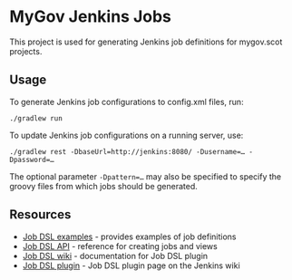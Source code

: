 # MyGov Jenkins Jobs

This project is used for generating Jenkins job definitions for mygov.scot projects.

## Usage

To generate Jenkins job configurations to config.xml files, run:

    ./gradlew run

To update Jenkins job configurations on a running server, use:

    ./gradlew rest -DbaseUrl=http://jenkins:8080/ -Dusername=… -Dpassword=…

The optional parameter `-Dpattern=…` may also be specified to specify the groovy files from which jobs should be generated.

## Resources

* [Job DSL examples](https://github.com/sheehan/job-dsl-gradle-example) - provides examples of job definitions
* [Job DSL API](https://jenkinsci.github.io/job-dsl-plugin/) - reference for creating jobs and views
* [Job DSL wiki](https://github.com/jenkinsci/job-dsl-plugin/wiki) - documentation for Job DSL plugin
* [Job DSL plugin](https://wiki.jenkins-ci.org/display/JENKINS/Job+DSL+Plugin) - Job DSL plugin page on the Jenkins wiki
